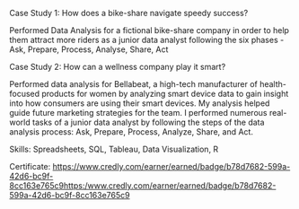 Case Study 1: How does a bike-share navigate speedy success?

Performed Data Analysis for a fictional bike-share company in order to help them attract more riders as a junior data analyst 
following the six phases - Ask, Prepare, Process, Analyse, Share, Act


Case Study 2: How can a wellness company play it smart?

Performed data analysis for Bellabeat, a high-tech manufacturer of health-focused products for women by analyzing smart device 
data to gain insight into how consumers are using their smart devices. My analysis helped guide future marketing strategies for the 
team. I performed numerous real-world tasks of a junior data analyst by following the steps of the data analysis process: Ask, 
Prepare, Process, Analyze, Share, and Act.

Skills: Spreadsheets, SQL, Tableau, Data Visualization, R

Certificate: https://www.credly.com/earner/earned/badge/b78d7682-599a-42d6-bc9f-8cc163e765c9https:/www.credly.com/earner/earned/badge/b78d7682-599a-42d6-bc9f-8cc163e765c9

